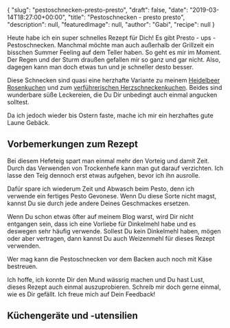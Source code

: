 {
    "slug": "pestoschnecken-presto-presto",
    "draft": false,
    "date": "2019-03-14T18:27:00+00:00",
    "title": "Pestoschnecken - presto presto",
    "description": null,
    "featuredImage": null,
    "author": "Gabi",
    "recipe": null
}

Heute habe ich ein super schnelles Rezept für Dich! Es gibt Presto - ups - Pestoschnecken. Manchmal möchte man auch außerhalb der Grillzeit ein bisschen Summer Feeling auf dem Teller haben. So geht es mir im Moment. Der Regen und der Sturm draußen gefallen mir so ganz und gar nicht. Also, dagegen kann man doch etwas tun und je schneller desto besser.

Diese Schnecken sind quasi eine herzhafte Variante zu meinem [Heidelbeer Rosenkuchen](https://kochfokus.de/artikel/heidelbeer-rosenkuchen-eine-su-e-ss-e-versuchung/http:// "Heidelbeer Rosenkuchen") und zum [verführerischen Herzschneckenkuchen](hthttps://kochfokus.de/artikel/verfuehrerischer-herzschneckenkuchen/tp:// "verführerischen Herzschneckenkuchen"). Beides sind wunderbare süße Leckereien, die Du Dir unbedingt auch einmal angucken solltest.

Da ich jedoch wieder bis Ostern faste, mache ich mir ein herzhaftes gute Laune Gebäck.

## Vorbemerkungen zum Rezept

Bei diesem Hefeteig spart man einmal mehr den Vorteig und damit Zeit. Durch das Verwenden von Trockenhefe kann man gut darauf verzichten. Ich lasse den Teig dennoch erst etwas aufgehen, bevor ich ihn ausrolle.

Dafür spare ich wiederum Zeit und Abwasch beim Pesto, denn ich verwende ein fertiges Pesto Gevonese. Wenn Du diese Sorte nicht magst, kannst Du sie durch jede andere Deines Geschmackes ersetzen.

Wenn Du schon etwas öfter auf meinem Blog warst, wird Dir nicht entgangen sein, dass ich eine Vorliebe für Dinkelmehl habe und es deswegen sehr häufig verwende. Sollest Du kein Dinkelmehl haben, mögen oder aber vertragen, dann kannst Du auch Weizenmehl für dieses Rezept verwenden.

Wer mag kann die Pestoschnecken vor dem Backen auch noch mit Käse bestreuen.

Ich hoffe, ich konnte Dir den Mund wässrig machen und Du hast Lust, dieses Rezept auch einmal auszuprobieren. Schreib mir doch gerne einmal, wie es Dir gefällt. Ich freue mich auf Dein Feedback!

## Küchengeräte und -utensilien